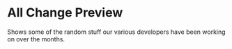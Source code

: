# All Change Preview

Shows some of the random stuff our various developers have been working on over the months.
